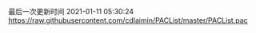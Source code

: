 最后一次更新时间 2021-01-11 05:30:24
https://raw.githubusercontent.com/cdlaimin/PACList/master/PACList.pac


